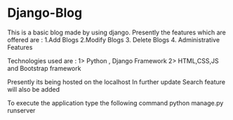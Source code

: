 # Django-Blog

This is a  basic blog made by using django. Presently the features which are offered are :
1.Add Blogs
2.Modify Blogs
3. Delete Blogs
4. Administrative Features

Technologies used are :
1> Python , Django Framework
2> HTML,CSS,JS and Bootstrap framework

Presently its being hosted on the localhost
In further update Search feature will also be added 

To execute the application type the following command
python manage.py runserver
